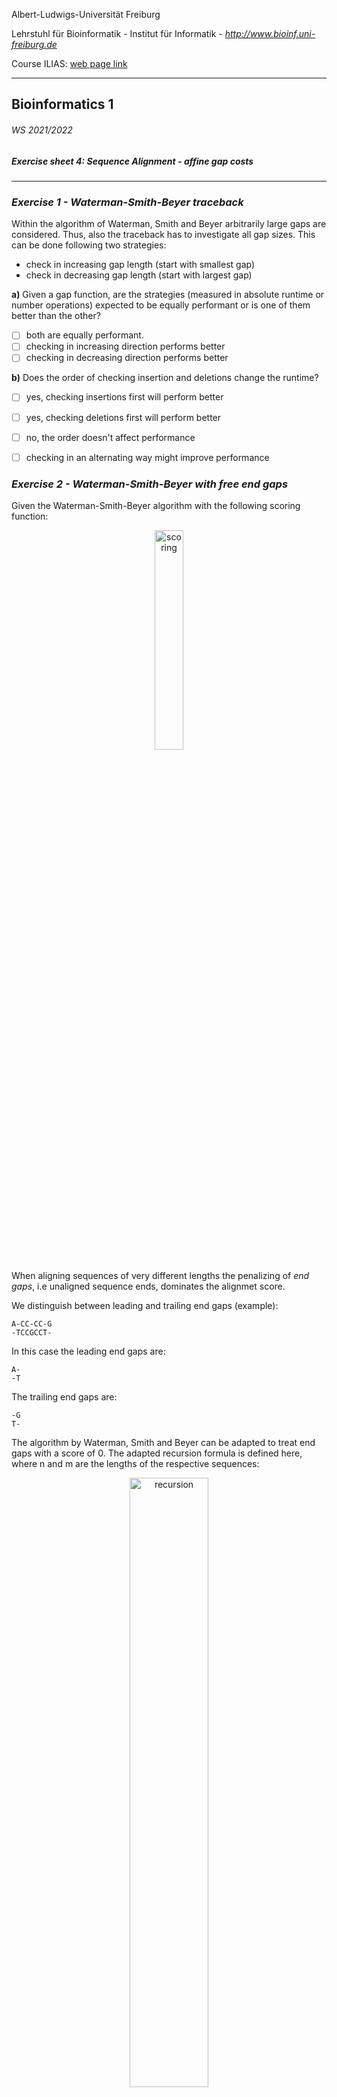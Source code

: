 Albert-Ludwigs-Universität Freiburg

Lehrstuhl für Bioinformatik - Institut für Informatik - *http://www.bioinf.uni-freiburg.de*

Course ILIAS: [web page link](https://ilias.uni-freiburg.de/ilias.php?ref_id=2339316&cmdClass=ilobjcoursegui&cmd=view&cmdNode=zf:ns&baseClass=ilRepositoryGUI)

---
## Bioinformatics 1
###### WS 2021/2022
##### Exercise sheet 4: Sequence Alignment - affine gap costs
---

### _Exercise 1 -  Waterman-Smith-Beyer traceback_

Within the algorithm of Waterman, Smith and Beyer arbitrarily large gaps are considered. Thus,
also the traceback has to investigate all gap sizes. This can be done following two strategies:

 - check in increasing gap length (start with smallest gap)
 - check in decreasing gap length (start with largest gap)

**a)** Given a gap function, are the strategies (measured in absolute runtime or number operations)
expected to be equally performant or is one of them better than the other?

 - [ ] both are equally performant.
 - [ ] checking in increasing direction performs better
 - [ ] checking in decreasing direction performs better

**b)** Does the order of checking insertion and deletions change the runtime?

 - [ ] yes, checking insertions first will perform better
 - [ ] yes, checking deletions first will perform better
 - [ ] no, the order doesn't affect performance
 - [ ] checking in an alternating way might improve performance


### _Exercise 2 -  Waterman-Smith-Beyer with free end gaps_

Given the Waterman-Smith-Beyer algorithm with the following scoring function:

<p align="center">
<img src="./figures/exercise2_substitution.svg" alt="scoring" width=30%/>
 </p>

When aligning sequences of very different lengths the penalizing of *end gaps*, i.e unaligned sequence ends, dominates the alignmet score.

We distinguish between leading and trailing end gaps (example):

    A-CC-CC-G
    -TCCGCCT-

In this case the leading end gaps are:

    A-
    -T

The trailing end gaps are:

    -G
    T-

The algorithm by Waterman, Smith and Beyer can be adapted to treat end gaps with a score of 0.
The adapted recursion formula is defined here, where n and m are the lengths of the respective sequences:

<p align="center">
<img src="./figures/exercise2_recursion.svg" alt="recursion" width=50%/>
 </p>

**a)** Match the following descriptions with the correct recursion parts (see recursion figure, labels a-h):

1. if (i = n), k trailing end gaps in S1
2. k normal gaps in S2
3. j leading end gaps in S1 (inner block of gaps)
4. match/missmatch case
5. i leading end gaps in S2 (inner block of gaps)
6. outer block of end gaps in one sequence
7. if (j = m), k trailing end gaps in S2
8. k normal gaps in S1

**b)** The scoring function s(x,y) is not a metric. Which of the following statements is correct?

 - [ ] The identity clause is violated
 - [ ] The symetry clause is violated
 - [ ] The triangle inequality clause is violated
 - [ ] It is possible to create a metric scoring function leading to the same optimal alignments where end gaps are free
 - [ ] For the given scoring function a match case is as favorable as a the leading end gap case



### _Exercise 3 -  Gotoh Algorithm_

Consider the following sequences S 1 , S 2 and the similarity scoring via s(x, y) and g(k).

<p align="center">
<img src="./figures/exercise3_equations.svg" alt="metric1" width=70%/>
 </p>

**a)** Which optimization scheme (minimization/maximization) is to be applied?

**b)** Fill the according dynamic programming matrices using the Gotoh algorithm!
(Remember: D<sub>ij</sub> is the match/mismatch matrix. Q<sub>ij</sub> corresponds to gaps in S1 whilst
P<sub>ij</sub> corresponds to gaps in S2)

| D<sub>ij</sub>|   | T  | A  | C  | G  | C  | A  | G  | A   |
|---------------|---|----|----|----|----|----|----|----|-----|
|               |   |    |    |    |    |    |    |    |     |
| **T**         |   |    |    |    |    | -7 | -8 | -9 | -10 |
| **C**         |   |    |    |    |    | -5 | -7 | -8 | -9  |
| **C**         |   | -5 | -4 | 2  | -3 | -4 | -5 | -6 | -7  |
| **G**         |   | -6 | -5 | -3 | 3  |    |    |    |     |
| **A**         |   | -7 | -5 | -4 | -2 |    |    |    |     |

| Q<sub>ij</sub>|   | T   | A   | C   | G  | C  | A  | G  | A   |
|---------------|---|-----|-----|-----|----|----|----|----|-----|
|               |   |     |     |     |    |    |    |    |     |
| **T**         |   |     |     |     | -6 | -7 | -8 | -9 | -10 |
| **C**         |   |     |     |     | -5 | -6 | -7 | -8 | -9  |
| **C**         |   | -12 | -10 | -9  | -3 | -4 | -5 | -6 | -7  |
| **G**         |   | -13 | -11 | -10 |    |    |    |    |     |
| **A**         |   | -14 | -12 | -10 |    |    |    |    |     |




| P<sub>ij</sub> |   | T  | A  | C  | G   | C   | A   | G   | A   |
|----------------|---|----|----|----|-----|-----|-----|-----|-----|
|                |   |    |    |    |     |     |     |     |     |
| **T**          |   |    |    |    | -13 | -14 | -15 | -16 | -17 |
| **C**          |   |    |    |    | -11 | -12 | -13 | -14 | -15 |
| **C**          |   | -5 | -4 | -8 | -10 | -10 | -12 | -13 | -14 |
| **G**          |   | -6 | -5 | -3 |     |     |     |     |     |
| **A**          |   | -7 | -6 | -4 |     |     |     |     |     |



**c)** Calculate all optimal alignments and the according score!

**d)** Calculate the alignments using the Waterman-Smith-Beyer algorithm instead.


### _Exercise 4 - Programming assignment: Implementation of Gotoh algorithm_

The programming assignment will use a scoring function as parameters which is a dictionary with 4 entries. 
This will look as follows:

<p align="center">
scoring = {"match": -1,
               "mismatch": 1,
               "gap_introduction": 4,
               "gap_extension: 1}
</p>

You do not need to write the scoring function by yourself. However, make sure you use the correct keys in your implementation.
An example will be provided in the skeleton of part *a)*. 

Despite most implementations of Gotoh will use a maximization at the optimization step, we will stick to the lecture and use minimization (score(match) < score(gap)). Also, have a look at return typehints in the skeleton functions and read carefully how the results should be returned.


**a)** Implement the function zero_init() which takes two sequences S1 and S2 and creates the Needleman-Wunsch matrix and initiates all the matrix values with zeroes. Hereby S1 should be represented by the rows and S2 by the columns.


**b)** Implement the function d_matrix_init() which takes two sequences S1 and S2 as well as the scoring function and fills in the values for the first row and first column of the D matrix with the correct values. Utilize *a)* in your implementation.

**c)** Implement the function p_matrix_init() which takes two sequences S1 and S2 and fills in the values for the first row and first column of the P matrix with the correct values. Utilize *a)* in your implementation.

**d)** Implement the function q_matrix_init() which takes two sequences S1 and S2 and fills in the values for the first row and first column of the Q matrix with the correct values. Utilize *a)* in your implementation.

**e)** Implement the function gotoh_init() which initializes all three matrices. Utilize *b)*, *c)*, *d)* in your implementation.

**f)** Implement the function gothoh_forward() which takes the two sequences S1 and S2 and the scoring function and output the complete matrices D, P and Q filled in with the Gotoh approach.

The following steps will help you with implementing the traceback.

**g)** Implement the function previous_cells() which takes two sequences S1 and S2, scoring function, the filled in recursion matrices from the step *f)* and the cell coordinates as a tuple with the matrix name and the coordinates pair (matrix, (row, column)). I.e. ("D", (2, 3))
The function should output a list of tuples of all possible previous cells. The tuples should be again structured like (matrix, (row, column)). Use capital D, P and Q to refer to the corresponding matrix

**h)** Implement the function build_all_traceback_paths() which builds all possible traceback paths. This function should return a list of possible paths which themselves are a list of tuples (matrix, (row, column)). The ordering must be decreasing. Meaning paths should start in the lower right corner of the matrix D.

**i)** Implement the function build_alignment() which takes two sequences and a path as a list of tuples. This function should return an alignment tuple. Meaning two strings of same length with introduced gaps. 

---